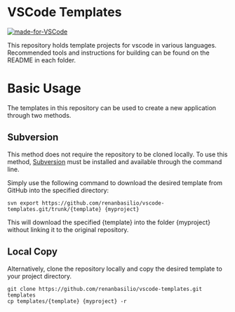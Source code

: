 # VSCode Templates
[![made-for-VSCode](https://img.shields.io/badge/Made%20for-VSCode-1f425f.svg)](https://code.visualstudio.com/)

This repository holds template projects for vscode in various languages. Recommended tools and instructions for building can be found on the README in each folder.

# Basic Usage

The templates in this repository can be used to create a new application through two methods.


## Subversion

This method does not require the repository to be cloned locally. To use this method, [Subversion](https://subversion.apache.org/) must be installed and available through the command line. 

Simply use the following command to download the desired template from GitHub into the specified directory:

```
svn export https://github.com/renanbasilio/vscode-templates.git/trunk/{template} {myproject}
```

This will download the specified {template} into the folder {myproject} without linking it to the original repository.


## Local Copy

Alternatively, clone the repository locally and copy the desired template to your project directory.

```
git clone https://github.com/renanbasilio/vscode-templates.git templates
cp templates/{template} {myproject} -r
```